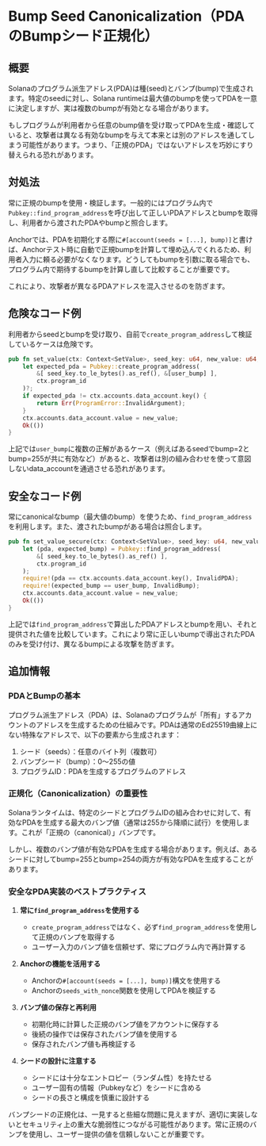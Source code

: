 # Bump Seed Canonicalization（PDAのBumpシード正規化）

## 概要

Solanaのプログラム派生アドレス(PDA)は種(seed)とバンプ(bump)で生成されます。特定のseedに対し、Solana runtimeは最大値のbumpを使ってPDAを一意に決定しますが、実は複数のbumpが有効となる場合があります。

もしプログラムが利用者から任意のbump値を受け取ってPDAを生成・確認していると、攻撃者は異なる有効なbumpを与えて本来とは別のアドレスを通してしまう可能性があります。つまり、「正規のPDA」ではないアドレスを巧妙にすり替えられる恐れがあります。

## 対処法

常に正規のbumpを使用・検証します。一般的にはプログラム内で`Pubkey::find_program_address`を呼び出して正しいPDAアドレスとbumpを取得し、利用者から渡されたPDAやbumpと照合します。

Anchorでは、PDAを初期化する際に`#[account(seeds = [...], bump)]`と書けば、Anchorテスト時に自動で正規bumpを計算して埋め込んでくれるため、利用者入力に頼る必要がなくなります。どうしてもbumpを引数に取る場合でも、プログラム内で期待するbumpを計算し直して比較することが重要です。

これにより、攻撃者が異なるPDAアドレスを混入させるのを防ぎます。

## 危険なコード例

利用者からseedとbumpを受け取り、自前で`create_program_address`して検証しているケースは危険です。

```rust
pub fn set_value(ctx: Context<SetValue>, seed_key: u64, new_value: u64, user_bump: u8) -> Result<()> {
    let expected_pda = Pubkey::create_program_address(
        &[ seed_key.to_le_bytes().as_ref(), &[user_bump] ],
        ctx.program_id
    )?;
    if expected_pda != ctx.accounts.data_account.key() {
        return Err(ProgramError::InvalidArgument);
    }
    ctx.accounts.data_account.value = new_value;
    Ok(())
}
```

上記では`user_bump`に複数の正解があるケース（例えばあるseedでbump=2とbump=255が共に有効など）があると、攻撃者は別の組み合わせを使って意図しないdata_accountを通過させる恐れがあります。

## 安全なコード例

常にcanonicalなbump（最大値のbump）を使うため、`find_program_address`を利用します。また、渡されたbumpがある場合は照合します。

```rust
pub fn set_value_secure(ctx: Context<SetValue>, seed_key: u64, new_value: u64, user_bump: u8) -> Result<()> {
    let (pda, expected_bump) = Pubkey::find_program_address(
        &[ seed_key.to_le_bytes().as_ref() ],
        ctx.program_id
    );
    require!(pda == ctx.accounts.data_account.key(), InvalidPDA);
    require!(expected_bump == user_bump, InvalidBump);
    ctx.accounts.data_account.value = new_value;
    Ok(())
}
```

上記では`find_program_address`で算出したPDAアドレスとbumpを用い、それと提供された値を比較しています。これにより常に正しいbumpで導出されたPDAのみを受け付け、異なるbumpによる攻撃を防ぎます。

## 追加情報

### PDAとBumpの基本

プログラム派生アドレス（PDA）は、Solanaのプログラムが「所有」するアカウントのアドレスを生成するための仕組みです。PDAは通常のEd25519曲線上にない特殊なアドレスで、以下の要素から生成されます：

1. シード（seeds）：任意のバイト列（複数可）
2. バンプシード（bump）：0～255の値
3. プログラムID：PDAを生成するプログラムのアドレス

### 正規化（Canonicalization）の重要性

Solanaランタイムは、特定のシードとプログラムIDの組み合わせに対して、有効なPDAを生成する最大のバンプ値（通常は255から降順に試行）を使用します。これが「正規の（canonical）」バンプです。

しかし、複数のバンプ値が有効なPDAを生成する場合があります。例えば、あるシードに対してbump=255とbump=254の両方が有効なPDAを生成することがあります。

### 安全なPDA実装のベストプラクティス

1. **常に`find_program_address`を使用する**
   - `create_program_address`ではなく、必ず`find_program_address`を使用して正規のバンプを取得する
   - ユーザー入力のバンプ値を信頼せず、常にプログラム内で再計算する

2. **Anchorの機能を活用する**
   - Anchorの`#[account(seeds = [...], bump)]`構文を使用する
   - Anchorの`seeds_with_nonce`関数を使用してPDAを検証する

3. **バンプ値の保存と再利用**
   - 初期化時に計算した正規のバンプ値をアカウントに保存する
   - 後続の操作では保存されたバンプ値を使用する
   - 保存されたバンプ値も再検証する

4. **シードの設計に注意する**
   - シードには十分なエントロピー（ランダム性）を持たせる
   - ユーザー固有の情報（Pubkeyなど）をシードに含める
   - シードの長さと構成を慎重に設計する

バンプシードの正規化は、一見すると些細な問題に見えますが、適切に実装しないとセキュリティ上の重大な脆弱性につながる可能性があります。常に正規のバンプを使用し、ユーザー提供の値を信頼しないことが重要です。
